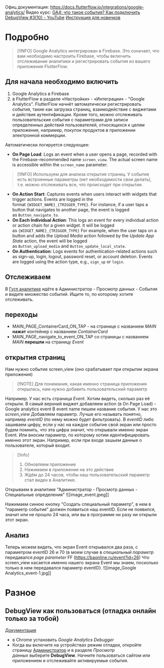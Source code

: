 Офиц документация: https://docs.flutterflow.io/integrations/google-analytics/
Видео курс: [GA4: что такое события? Как подключить DebugView #3(10) - YouTube](https://www.youtube.com/watch?v=tpdfHl9Z2DM&list=PLeDR6lYFEHWHr7rznfkgPiq63yLhhYgbZ&index=3) 
[Инструкция для новичков](https://support.jmango360.com/portal/en/kb/articles/beginners-guide-firebase-analytics#:~:text=The%20Analytics%20section%20of%20Firebase,app%2Dversion%20adoption%2C%20etc) 
# Подробно

> [!INFO] Google Analytics интегрирован в Firebase. Это означает, что вам необходимо настроить Firebase, чтобы включить отслеживание аналитики и регистрировать события из вашего приложения FlutterFlow.

## Для начала необходимо включить
1. Google Analytics в Firebase 
2. в FlutterFlow в разделе «Настройки» - «Интеграции» - "Google Analytics". 
FlutterFlow начнёт автоматически регистрировать события, такие как загрузка страниц, взаимодействие с виджетами и действия аутентификации. Кроме того, можно отслеживать пользовательские события с параметрами для записи определенных действий пользователей, относящихся к целям приложения, например, покупок продуктов в приложении электронной коммерции. 

Автоматически логируется следующее:
- **On Page Load**: Logs an event when a user opens a page, recorded with the Firebase-recommended name `screen_view`. The actual screen name is accessible within the `screen_name` parameter.

> [!INFO]
> Используем для анализа открытия страниц. У события есть встроенные параметры (нет необходимости свои делать), т.е. можно отслеживать все, что происходит при открытии.

- **On Action Start**: Captures events when users interact with widgets that trigger actions. Events are logged in the format `{WIDGET_NAME}_{TRIGGER_TYPE}`. For instance, if a user taps a button that navigates to another page, the event is logged as `Button_navigate_to`.
- **On Each Individual Action**: This logs an event for every individual action or action chain for a given widget. It will be logged as `{WIDGET_NAME}_{TRIGGER_TYPE}` For example, when the user taps on a button and adds the _Upload Media_ action followed by the _Update App State_ action, the event will be logged as `Button_upload_media` and `Button_update_local_state`.
- **On Authentication**: Logs events for authentication-related actions such as sign-up, login, logout, password reset, or account deletion. Events are logged using the action type, e.g., `sign_up` or `login`.
## Отслеживаем 
В [Гугл аналитике](https://analytics.google.com/) идёте в Администратор - Просмотр данных - События и видите множество событий. Ищите то, по которому хотите отслеживать.
##  переходы
- MAIN_PAGE_ContainerCard_ON_TAP -
	на странице с названием *MAIN* **нажат** контейнер с названием *ContainerCard*
- MAIN_PAGE_navigate_to_event_ON_TAP
	со страницы с названием *MAIN* **перешли** на страницу *Event*

## открытия страниц
Нам нужно событие screen_view (оно срабатывает при открытии экрана приложения)

> [!NOTE] Для понимания, какая именно страница приложения открылась, нам нужно добавить пользовательский параметр

Например. У нас есть страница *Event*. Хотим видеть, сколько раз её открыли.
В самый верхний виджет добавляем action (в On Page Load) - Google analytics event
	В event name пишем название события. У нас это *screen_view*
	Добавляем параметр. Лучше его называть понятно, например *eventID* (по нему можно будет фильтровать). 
	В *eventID* либо зашиваем цифру, если у нас на каждое событие свой экран или просто будем помнить, что эта цифра значит, что открывали именно экран Event. Или вносим параметр, по которому хотим идентифицировать именно этот экран. Например, если при входе зашьем данные о пользователе, который входит.

> [!info]
> 1. Обновляем приложение
> 2. Нажимаем в приложении на это действие
> 3. Ждём до 24 часов, чтобы наш пользовательский параметр стал виден в Аналитике.

Открываем в аналитике "Администратор - Просмотр данных - Специальные определения"
![[image_event.jpeg]]

Нажимаем синюю кнопку "Создать специальный параметр", в нем в "параметр события" должен появиться наш eventID.
Если не появился, значит или не прошло 24 часа, или вы в программе ни разу ни открыли этот экран.

## Анализ
Теперь можем видеть, что экран Event открывался два раза, c параметром eventID 26 и 70 (в моем случае в *специальный параметр* передавался *page parameter* FF (https://baonline.ru/event?id=26)
Что screen_view касается именно нашего экрана Event мы знаем, посколько только в нем передавался параметр eventID).
![[image_Google Analytics_event-1.jpg]]

# Разное
## DebugView как пользоваться (отладка онлайн только за тобой)
[Документация](https://support.google.com/analytics/answer/7201382?hl=ru&utm_id=ad)
- в Chrome установить *Google Analytics Debugger*
- Когда вы включите на устройствах режим отладки, откройте страницу [Администратор](https://analytics.google.com/analytics/web/#/?pagename=admin&utm_source=gahc&utm_medium=dlinks) и в разделе _Просмотр данных_ выберите **DebugView**. Начните пользоваться сайтом или приложением и отслеживайте активируемые события.



